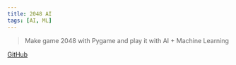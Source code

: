 ```yaml
---
title: 2048 AI
tags: [AI, ML]
---
```


> Make game 2048 with Pygame and play it with AI + Machine Learning

[GitHub](https://github.com/HuakunShen/2048AI)